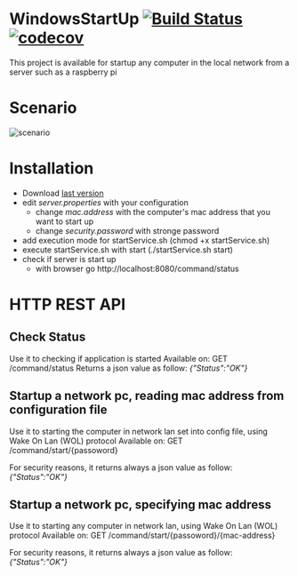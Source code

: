 # WindowsStartUp [![Build Status](https://travis-ci.org/mauro-midolo/WakeOnLanHTTPRest.svg?branch=master)](https://travis-ci.org/mauro-midolo/WakeOnLanHTTPRest) [![codecov](https://codecov.io/gh/mauro-midolo/WakeOnLanHTTPRest/branch/master/graph/badge.svg)](https://codecov.io/gh/mauro-midolo/WakeOnLanHTTPRest)

This project is available for startup any computer in the local network from a server such as a raspberry pi

# Scenario
![scenario](https://cloud.githubusercontent.com/assets/10880247/19399841/bdd538ca-9253-11e6-8fc0-9f51d5abdb18.PNG)

# Installation
* Download [last version](https://github.com/mauro-midolo/WakeOnLanHTTPRest/releases/download/v1.1.0/WakeOnLanHTTPRest-1.1.0.zip)
* edit _server.properties_ with your configuration 
    * change _mac.address_ with the computer's mac address that you want to start up
    * change _security.password_ with stronge password
* add execution mode for startService.sh (chmod +x startService.sh)
* execute startService.sh with start (./startService.sh start)
* check if server is start up
    * with browser go http://localhost:8080/command/status

# HTTP REST API
## Check Status
Use it to checking if application is started
Available on: GET /command/status
Returns a json value as follow:
_{"Status":"OK"}_

## Startup a network pc, reading mac address from configuration file
Use it to starting the computer in network lan set into config file, using Wake On Lan (WOL) protocol
Available on: GET /command/start/{passoword}

For security reasons, it returns always a json value as follow:
_{"Status":"OK"}_

## Startup a network pc, specifying mac address 
Use it to starting any computer in network lan, using Wake On Lan (WOL) protocol
Available on: GET /command/start/{passoword}/{mac-address}

For security reasons, it returns always a json value as follow:
_{"Status":"OK"}_